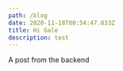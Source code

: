 ```yaml
---
path: /blog
date: 2020-11-18T00:54:47.833Z
title: Hi Gale
description: test
---
```

A post from the backend
